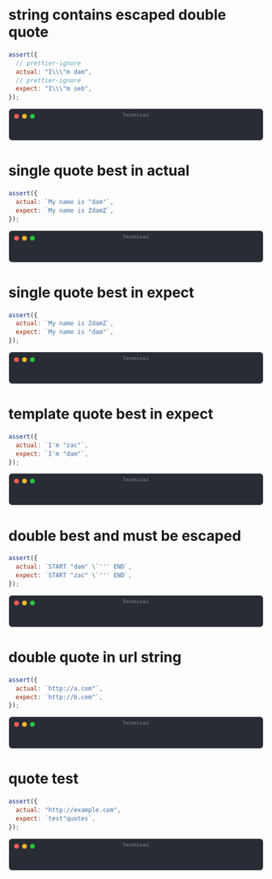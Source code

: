 # string contains escaped double quote

```js
assert({
  // prettier-ignore
  actual: "I\\\"m dam",
  // prettier-ignore
  expect: "I\\\"m seb",
});
```

![img](<./quote/string contains escaped double quote.svg>)

# single quote best in actual

```js
assert({
  actual: `My name is "dam"`,
  expect: `My name is ZdamZ`,
});
```

![img](<./quote/single quote best in actual.svg>)

# single quote best in expect

```js
assert({
  actual: `My name is ZdamZ`,
  expect: `My name is "dam"`,
});
```

![img](<./quote/single quote best in expect.svg>)

# template quote best in expect

```js
assert({
  actual: `I'm "zac"`,
  expect: `I'm "dam"`,
});
```

![img](<./quote/template quote best in expect.svg>)

# double best and must be escaped

```js
assert({
  actual: `START "dam" \`''' END`,
  expect: `START "zac" \`''' END`,
});
```

![img](<./quote/double best and must be escaped.svg>)

# double quote in url string

```js
assert({
  actual: `http://a.com"`,
  expect: `http://b.com"`,
});
```

![img](<./quote/double quote in url string.svg>)

# quote test

```js
assert({
  actual: "http://example.com",
  expect: `test"quotes`,
});
```

![img](<./quote/quote test.svg>)

